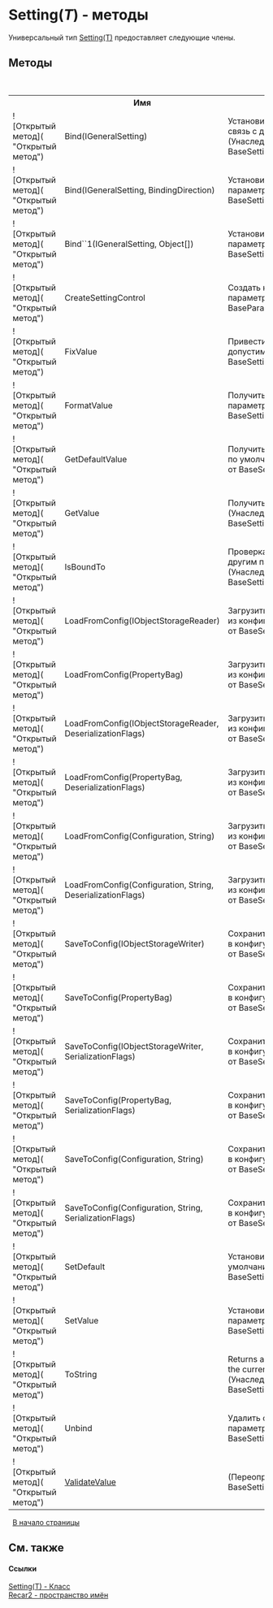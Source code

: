 # Setting(*T*) - методы
 

Универсальный тип <a href="76bcfcc2-d123-a60f-de58-e3e65126f7c7">Setting(T)</a> предоставляет следующие члены.


## Методы
&nbsp;<table><tr><th></th><th>Имя</th><th>Описание</th></tr><tr><td>![Открытый метод]( "Открытый метод")</td><td>Bind(IGeneralSetting)</td><td>
Установить двунаправленную связь с другим параметром.
 (Унаследован от BaseSetting(<a href="76bcfcc2-d123-a60f-de58-e3e65126f7c7">*T*</a>).)</td></tr><tr><td>![Открытый метод]( "Открытый метод")</td><td>Bind(IGeneralSetting, BindingDirection)</td><td>
Установить связь с другим параметром.
 (Унаследован от BaseSetting(<a href="76bcfcc2-d123-a60f-de58-e3e65126f7c7">*T*</a>).)</td></tr><tr><td>![Открытый метод]( "Открытый метод")</td><td>Bind``1(IGeneralSetting, Object[])</td><td>
Установить связь с другим параметром.
 (Унаследован от BaseSetting(<a href="76bcfcc2-d123-a60f-de58-e3e65126f7c7">*T*</a>).)</td></tr><tr><td>![Открытый метод]( "Открытый метод")</td><td>CreateSettingControl</td><td>
Создать контрол для настройки параметра.
 (Унаследован от BaseParameter.)</td></tr><tr><td>![Открытый метод]( "Открытый метод")</td><td>FixValue</td><td>
Привести значение к допустимому.
 (Унаследован от BaseSetting(<a href="76bcfcc2-d123-a60f-de58-e3e65126f7c7">*T*</a>).)</td></tr><tr><td>![Открытый метод]( "Открытый метод")</td><td>FormatValue</td><td>
Получить строковое значение параметра.
 (Унаследован от BaseSetting(<a href="76bcfcc2-d123-a60f-de58-e3e65126f7c7">*T*</a>).)</td></tr><tr><td>![Открытый метод]( "Открытый метод")</td><td>GetDefaultValue</td><td>
Получить значение параметра по умолчанию.
 (Унаследован от BaseSetting(<a href="76bcfcc2-d123-a60f-de58-e3e65126f7c7">*T*</a>).)</td></tr><tr><td>![Открытый метод]( "Открытый метод")</td><td>GetValue</td><td>
Получить значение параметра.
 (Унаследован от BaseSetting(<a href="76bcfcc2-d123-a60f-de58-e3e65126f7c7">*T*</a>).)</td></tr><tr><td>![Открытый метод]( "Открытый метод")</td><td>IsBoundTo</td><td>
Проверка наличия связи с другим параметром.
 (Унаследован от BaseSetting(<a href="76bcfcc2-d123-a60f-de58-e3e65126f7c7">*T*</a>).)</td></tr><tr><td>![Открытый метод]( "Открытый метод")</td><td>LoadFromConfig(IObjectStorageReader)</td><td>
Загрузить значение параметра из конфигурации.
 (Унаследован от BaseSetting(<a href="76bcfcc2-d123-a60f-de58-e3e65126f7c7">*T*</a>).)</td></tr><tr><td>![Открытый метод]( "Открытый метод")</td><td>LoadFromConfig(PropertyBag)</td><td>
Загрузить значение параметра из конфигурации.
 (Унаследован от BaseSetting(<a href="76bcfcc2-d123-a60f-de58-e3e65126f7c7">*T*</a>).)</td></tr><tr><td>![Открытый метод]( "Открытый метод")</td><td>LoadFromConfig(IObjectStorageReader, DeserializationFlags)</td><td>
Загрузить значение параметра из конфигурации.
 (Унаследован от BaseSetting(<a href="76bcfcc2-d123-a60f-de58-e3e65126f7c7">*T*</a>).)</td></tr><tr><td>![Открытый метод]( "Открытый метод")</td><td>LoadFromConfig(PropertyBag, DeserializationFlags)</td><td>
Загрузить значение параметра из конфигурации.
 (Унаследован от BaseSetting(<a href="76bcfcc2-d123-a60f-de58-e3e65126f7c7">*T*</a>).)</td></tr><tr><td>![Открытый метод]( "Открытый метод")</td><td>LoadFromConfig(Configuration, String)</td><td>
Загрузить значение параметра из конфигурации.
 (Унаследован от BaseSetting(<a href="76bcfcc2-d123-a60f-de58-e3e65126f7c7">*T*</a>).)</td></tr><tr><td>![Открытый метод]( "Открытый метод")</td><td>LoadFromConfig(Configuration, String, DeserializationFlags)</td><td>
Загрузить значение параметра из конфигурации.
 (Унаследован от BaseSetting(<a href="76bcfcc2-d123-a60f-de58-e3e65126f7c7">*T*</a>).)</td></tr><tr><td>![Открытый метод]( "Открытый метод")</td><td>SaveToConfig(IObjectStorageWriter)</td><td>
Сохранить значение параметра в конфигурацию.
 (Унаследован от BaseSetting(<a href="76bcfcc2-d123-a60f-de58-e3e65126f7c7">*T*</a>).)</td></tr><tr><td>![Открытый метод]( "Открытый метод")</td><td>SaveToConfig(PropertyBag)</td><td>
Сохранить значение параметра в конфигурацию.
 (Унаследован от BaseSetting(<a href="76bcfcc2-d123-a60f-de58-e3e65126f7c7">*T*</a>).)</td></tr><tr><td>![Открытый метод]( "Открытый метод")</td><td>SaveToConfig(IObjectStorageWriter, SerializationFlags)</td><td>
Сохранить значение параметра в конфигурацию.
 (Унаследован от BaseSetting(<a href="76bcfcc2-d123-a60f-de58-e3e65126f7c7">*T*</a>).)</td></tr><tr><td>![Открытый метод]( "Открытый метод")</td><td>SaveToConfig(PropertyBag, SerializationFlags)</td><td>
Сохранить значение параметра в конфигурацию.
 (Унаследован от BaseSetting(<a href="76bcfcc2-d123-a60f-de58-e3e65126f7c7">*T*</a>).)</td></tr><tr><td>![Открытый метод]( "Открытый метод")</td><td>SaveToConfig(Configuration, String)</td><td>
Сохранить значение параметра в конфигурацию.
 (Унаследован от BaseSetting(<a href="76bcfcc2-d123-a60f-de58-e3e65126f7c7">*T*</a>).)</td></tr><tr><td>![Открытый метод]( "Открытый метод")</td><td>SaveToConfig(Configuration, String, SerializationFlags)</td><td>
Сохранить значение параметра в конфигурацию.
 (Унаследован от BaseSetting(<a href="76bcfcc2-d123-a60f-de58-e3e65126f7c7">*T*</a>).)</td></tr><tr><td>![Открытый метод]( "Открытый метод")</td><td>SetDefault</td><td>
Установить значение по умолчанию.
 (Унаследован от BaseSetting(<a href="76bcfcc2-d123-a60f-de58-e3e65126f7c7">*T*</a>).)</td></tr><tr><td>![Открытый метод]( "Открытый метод")</td><td>SetValue</td><td>
Установить значение параметра.
 (Унаследован от BaseSetting(<a href="76bcfcc2-d123-a60f-de58-e3e65126f7c7">*T*</a>).)</td></tr><tr><td>![Открытый метод]( "Открытый метод")</td><td>ToString</td><td>
Returns a <a href="http://msdn2.microsoft.com/ru-ru/library/s1wwdcbf" target="_blank">String</a> that represents the current BaseSetting.
 (Унаследован от BaseSetting(<a href="76bcfcc2-d123-a60f-de58-e3e65126f7c7">*T*</a>).)</td></tr><tr><td>![Открытый метод]( "Открытый метод")</td><td>Unbind</td><td>
Удалить связь с другим параметром.
 (Унаследован от BaseSetting(<a href="76bcfcc2-d123-a60f-de58-e3e65126f7c7">*T*</a>).)</td></tr><tr><td>![Открытый метод]( "Открытый метод")</td><td><a href="0ac17d5b-8848-e7e7-7672-131abb960d70">ValidateValue</a></td><td> (Переопределяет BaseSetting.ValidateValue(UTP).)</td></tr></table>&nbsp;
<a href="#setting(*t*)---методы">В начало страницы</a>

## См. также


#### Ссылки
<a href="76bcfcc2-d123-a60f-de58-e3e65126f7c7">Setting(T) - Класс</a><br /><a href="0dd0c505-07fc-c3e8-128c-d1a0701f2a29">Recar2 - пространство имён</a><br />